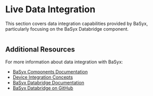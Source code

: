 # Live Data Integration

This section covers data integration capabilities provided by BaSyx, particularly focusing on the BaSyx Databridge component.


```{include} ../../../_external/basyx-java-server-sdk/examples/BaSyxDatabridge/README.md
```

## Additional Resources

For more information about data integration with BaSyx:

- [BaSyx Components Documentation](../../user_documentation/basyx_components/index.md)
- [Device Integration Concepts](../../user_documentation/concepts%20and%20architecture/device_integration.md)
- [BaSyx Databridge Documentation](../../user_documentation/basyx_components/databridge/index.md)
- [BaSyx Databridge on GitHub](https://github.com/eclipse-basyx/basyx-databridge)
